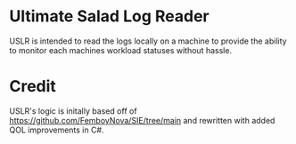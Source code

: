 # Ultimate Salad Log Reader
USLR is intended to read the logs locally on a machine to provide the ability to monitor each machines workload statuses without hassle.

# Credit
USLR's logic is initally based off of https://github.com/FemboyNova/SIE/tree/main and rewritten with added QOL improvements in C#.
